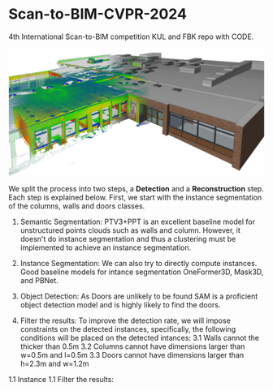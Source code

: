 # Scan-to-BIM-CVPR-2024
4th International Scan-to-BIM competition KUL and FBK repo with CODE.


![Alt text](/docs/assets/IMG_Stan_00_General.png "1")


We split the process into two steps, a **Detection** and a **Reconstruction** step. Each step is explained below. First, we start with the instance segmentation of the columns, walls and doors classes.


1. Semantic Segmentation: PTV3+PPT is an excellent baseline model for unstructured points clouds such as walls and column. However, it doesn't do instance segmentation and thus a clustering must be implemented to achieve an instance segmentation. 

2. Instance Segmentation: We can also try to directly compute instances. Good baseline models for intance segmentation OneFormer3D, Mask3D, and PBNet.

3. Object Detection: As Doors are unlikely to be found SAM is a proficient object detection model and is highly likely to find the doors. 

3. Filter the results: To improve the detection rate, we will impose constraints on the detected instances, specifically, the following conditions will be placed on the detected intances:
    3.1 Walls cannot the thicker than 0.5m
    3.2 Columns cannot have dimensions larger than w=0.5m and l=0.5m
    3.3 Doors cannot have dimensions larger than h=2.3m and w=1.2m

1.1 Instance 
1.1 Filter the results: 